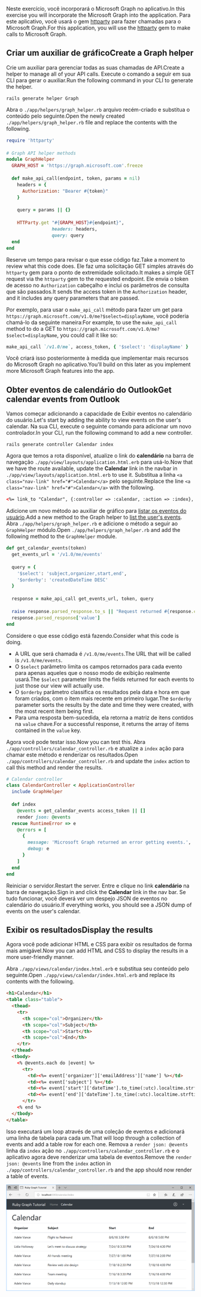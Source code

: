 <!-- markdownlint-disable MD002 MD041 -->

<span data-ttu-id="d6af3-101">Neste exercício, você incorporará o Microsoft Graph no aplicativo.</span><span class="sxs-lookup"><span data-stu-id="d6af3-101">In this exercise you will incorporate the Microsoft Graph into the application.</span></span> <span data-ttu-id="d6af3-102">Para este aplicativo, você usará o gem [httparty](https://github.com/jnunemaker/httparty) para fazer chamadas para o Microsoft Graph.</span><span class="sxs-lookup"><span data-stu-id="d6af3-102">For this application, you will use the [httparty](https://github.com/jnunemaker/httparty) gem to make calls to Microsoft Graph.</span></span>

## <a name="create-a-graph-helper"></a><span data-ttu-id="d6af3-103">Criar um auxiliar de gráfico</span><span class="sxs-lookup"><span data-stu-id="d6af3-103">Create a Graph helper</span></span>

<span data-ttu-id="d6af3-104">Crie um auxiliar para gerenciar todas as suas chamadas de API.</span><span class="sxs-lookup"><span data-stu-id="d6af3-104">Create a helper to manage all of your API calls.</span></span> <span data-ttu-id="d6af3-105">Execute o comando a seguir em sua CLI para gerar o auxiliar.</span><span class="sxs-lookup"><span data-stu-id="d6af3-105">Run the following command in your CLI to generate the helper.</span></span>

```Shell
rails generate helper Graph
```

<span data-ttu-id="d6af3-106">Abra o `./app/helpers/graph_helper.rb` arquivo recém-criado e substitua o conteúdo pelo seguinte.</span><span class="sxs-lookup"><span data-stu-id="d6af3-106">Open the newly created `./app/helpers/graph_helper.rb` file and replace the contents with the following.</span></span>

```ruby
require 'httparty'

# Graph API helper methods
module GraphHelper
  GRAPH_HOST = 'https://graph.microsoft.com'.freeze

  def make_api_call(endpoint, token, params = nil)
    headers = {
      Authorization: "Bearer #{token}"
    }

    query = params || {}

    HTTParty.get "#{GRAPH_HOST}#{endpoint}",
                 headers: headers,
                 query: query
  end
end
```

<span data-ttu-id="d6af3-107">Reserve um tempo para revisar o que esse código faz.</span><span class="sxs-lookup"><span data-stu-id="d6af3-107">Take a moment to review what this code does.</span></span> <span data-ttu-id="d6af3-108">Ele faz uma solicitação GET simples através do `httparty` gem para o ponto de extremidade solicitado.</span><span class="sxs-lookup"><span data-stu-id="d6af3-108">It makes a simple GET request via the `httparty` gem to the requested endpoint.</span></span> <span data-ttu-id="d6af3-109">Ele envia o token de acesso no `Authorization` cabeçalho e inclui os parâmetros de consulta que são passados.</span><span class="sxs-lookup"><span data-stu-id="d6af3-109">It sends the access token in the `Authorization` header, and it includes any query parameters that are passed.</span></span>

<span data-ttu-id="d6af3-110">Por exemplo, para usar o `make_api_call` método para fazer um get para `https://graph.microsoft.com/v1.0/me?$select=displayName`, você poderia chamá-lo da seguinte maneira:</span><span class="sxs-lookup"><span data-stu-id="d6af3-110">For example, to use the `make_api_call` method to do a GET to `https://graph.microsoft.com/v1.0/me?$select=displayName`, you could call it like so:</span></span>

```ruby
make_api_call `/v1.0/me`, access_token, { '$select': 'displayName' }
```

<span data-ttu-id="d6af3-111">Você criará isso posteriormente à medida que implementar mais recursos do Microsoft Graph no aplicativo.</span><span class="sxs-lookup"><span data-stu-id="d6af3-111">You'll build on this later as you implement more Microsoft Graph features into the app.</span></span>

## <a name="get-calendar-events-from-outlook"></a><span data-ttu-id="d6af3-112">Obter eventos de calendário do Outlook</span><span class="sxs-lookup"><span data-stu-id="d6af3-112">Get calendar events from Outlook</span></span>

<span data-ttu-id="d6af3-113">Vamos começar adicionando a capacidade de Exibir eventos no calendário do usuário.</span><span class="sxs-lookup"><span data-stu-id="d6af3-113">Let's start by adding the ability to view events on the user's calendar.</span></span> <span data-ttu-id="d6af3-114">Na sua CLI, execute o seguinte comando para adicionar um novo controlador.</span><span class="sxs-lookup"><span data-stu-id="d6af3-114">In your CLI, run the following command to add a new controller.</span></span>

```Shell
rails generate controller Calendar index
```

<span data-ttu-id="d6af3-115">Agora que temos a rota disponível, atualize o link do **calendário** na barra de navegação `./app/view/layouts/application.html.erb` para usá-lo.</span><span class="sxs-lookup"><span data-stu-id="d6af3-115">Now that we have the route available, update the **Calendar** link in the navbar in `./app/view/layouts/application.html.erb` to use it.</span></span> <span data-ttu-id="d6af3-116">Substitua a linha `<a class="nav-link" href="#">Calendar</a>` pelo seguinte.</span><span class="sxs-lookup"><span data-stu-id="d6af3-116">Replace the line `<a class="nav-link" href="#">Calendar</a>` with the following.</span></span>

```html
<%= link_to "Calendar", {:controller => :calendar, :action => :index}, class: "nav-link#{' active' if controller.controller_name == 'calendar'}" %>
```

<span data-ttu-id="d6af3-117">Adicione um novo método ao auxiliar de gráfico para [listar os eventos do usuário](https://developer.microsoft.com/en-us/graph/docs/api-reference/v1.0/api/user_list_events).</span><span class="sxs-lookup"><span data-stu-id="d6af3-117">Add a new method to the Graph helper to [list the user's events](https://developer.microsoft.com/en-us/graph/docs/api-reference/v1.0/api/user_list_events).</span></span> <span data-ttu-id="d6af3-118">Abra `./app/helpers/graph_helper.rb` e adicione o método a seguir ao `GraphHelper` módulo.</span><span class="sxs-lookup"><span data-stu-id="d6af3-118">Open `./app/helpers/graph_helper.rb` and add the following method to the `GraphHelper` module.</span></span>

```ruby
def get_calendar_events(token)
  get_events_url = '/v1.0/me/events'

  query = {
    '$select': 'subject,organizer,start,end',
    '$orderby': 'createdDateTime DESC'
  }

  response = make_api_call get_events_url, token, query

  raise response.parsed_response.to_s || "Request returned #{response.code}" unless response.code == 200
  response.parsed_response['value']
end
```

<span data-ttu-id="d6af3-119">Considere o que esse código está fazendo.</span><span class="sxs-lookup"><span data-stu-id="d6af3-119">Consider what this code is doing.</span></span>

- <span data-ttu-id="d6af3-120">A URL que será chamada é `/v1.0/me/events`.</span><span class="sxs-lookup"><span data-stu-id="d6af3-120">The URL that will be called is `/v1.0/me/events`.</span></span>
- <span data-ttu-id="d6af3-121">O `$select` parâmetro limita os campos retornados para cada evento para apenas aqueles que o nosso modo de exibição realmente usará.</span><span class="sxs-lookup"><span data-stu-id="d6af3-121">The `$select` parameter limits the fields returned for each events to just those our view will actually use.</span></span>
- <span data-ttu-id="d6af3-122">O `$orderby` parâmetro classifica os resultados pela data e hora em que foram criados, com o item mais recente em primeiro lugar.</span><span class="sxs-lookup"><span data-stu-id="d6af3-122">The `$orderby` parameter sorts the results by the date and time they were created, with the most recent item being first.</span></span>
- <span data-ttu-id="d6af3-123">Para uma resposta bem-sucedida, ela retorna a matriz de itens contidos na `value` chave.</span><span class="sxs-lookup"><span data-stu-id="d6af3-123">For a successful response, it returns the array of items contained in the `value` key.</span></span>

<span data-ttu-id="d6af3-124">Agora você pode testar isso.</span><span class="sxs-lookup"><span data-stu-id="d6af3-124">Now you can test this.</span></span> <span data-ttu-id="d6af3-125">Abra `./app/controllers/calendar_controller.rb` e atualize a `index` ação para chamar este método e renderizar os resultados.</span><span class="sxs-lookup"><span data-stu-id="d6af3-125">Open `./app/controllers/calendar_controller.rb` and update the `index` action to call this method and render the results.</span></span>

```ruby
# Calendar controller
class CalendarController < ApplicationController
  include GraphHelper

  def index
    @events = get_calendar_events access_token || []
    render json: @events
  rescue RuntimeError => e
    @errors = [
      {
        message: 'Microsoft Graph returned an error getting events.',
        debug: e
      }
    ]
  end
end
```

<span data-ttu-id="d6af3-126">Reiniciar o servidor.</span><span class="sxs-lookup"><span data-stu-id="d6af3-126">Restart the server.</span></span> <span data-ttu-id="d6af3-127">Entre e clique no link **calendário** na barra de navegação.</span><span class="sxs-lookup"><span data-stu-id="d6af3-127">Sign in and click the **Calendar** link in the nav bar.</span></span> <span data-ttu-id="d6af3-128">Se tudo funcionar, você deverá ver um despejo JSON de eventos no calendário do usuário.</span><span class="sxs-lookup"><span data-stu-id="d6af3-128">If everything works, you should see a JSON dump of events on the user's calendar.</span></span>

## <a name="display-the-results"></a><span data-ttu-id="d6af3-129">Exibir os resultados</span><span class="sxs-lookup"><span data-stu-id="d6af3-129">Display the results</span></span>

<span data-ttu-id="d6af3-130">Agora você pode adicionar HTML e CSS para exibir os resultados de forma mais amigável.</span><span class="sxs-lookup"><span data-stu-id="d6af3-130">Now you can add HTML and CSS to display the results in a more user-friendly manner.</span></span>

<span data-ttu-id="d6af3-131">Abra `./app/views/calendar/index.html.erb` e substitua seu conteúdo pelo seguinte.</span><span class="sxs-lookup"><span data-stu-id="d6af3-131">Open `./app/views/calendar/index.html.erb` and replace its contents with the following.</span></span>

```html
<h1>Calendar</h1>
<table class="table">
  <thead>
    <tr>
      <th scope="col">Organizer</th>
      <th scope="col">Subject</th>
      <th scope="col">Start</th>
      <th scope="col">End</th>
    </tr>
  </thead>
  <tbody>
    <% @events.each do |event| %>
      <tr>
        <td><%= event['organizer']['emailAddress']['name'] %></td>
        <td><%= event['subject'] %></td>
        <td><%= event['start']['dateTime'].to_time(:utc).localtime.strftime('%-m/%-d/%y %l:%M %p') %></td>
        <td><%= event['end']['dateTime'].to_time(:utc).localtime.strftime('%-m/%-d/%y %l:%M %p') %></td>
      </tr>
    <% end %>
  </tbody>
</table>
```

<span data-ttu-id="d6af3-132">Isso executará um loop através de uma coleção de eventos e adicionará uma linha de tabela para cada um.</span><span class="sxs-lookup"><span data-stu-id="d6af3-132">That will loop through a collection of events and add a table row for each one.</span></span> <span data-ttu-id="d6af3-133">Remova a `render json: @events` linha da `index` ação no `./app/controllers/calendar_controller.rb` e o aplicativo agora deve renderizar uma tabela de eventos.</span><span class="sxs-lookup"><span data-stu-id="d6af3-133">Remove the `render json: @events` line from the `index` action in `./app/controllers/calendar_controller.rb` and the app should now render a table of events.</span></span>

![Uma captura de tela da tabela de eventos](./images/add-msgraph-01.png)